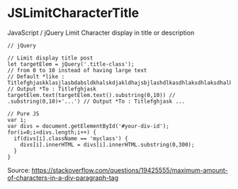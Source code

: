 # JSLimitCharacterTitle
JavaScript / jQuery Limit Character display in title or description 

```JS
// jQuery 

// Limit display title post 
let targetElem = jQuery('.title-class');
// from 0 to 10 instead of having large text 
// Default *like : Titlefghjaskklasjlasbdabsldkhalskdjakldhajsbjlashdlkasdhlaksdhlaksdhalksdhal
// Output *To : Titlefghjask
targetElem.text(targetElem.text().substring(0,10)) // .substring(0,10)+'...') // Output *To : Titlefghjask ...
```

```JS
// Pure JS 
var i;
var divs = document.getElementById('#your-div-id');
for(i=0;i<divs.length;i++) {
  if(divs[i].className == 'myclass') {
    divs[i].innerHTML = divs[i].innerHTML.substring(0,300);
  }
}
```

Source: https://stackoverflow.com/questions/19425555/maximum-amount-of-characters-in-a-div-paragraph-tag
